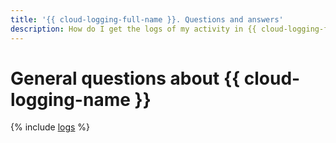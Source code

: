 ```yaml
---
title: '{{ cloud-logging-full-name }}. Questions and answers'
description: How do I get the logs of my activity in {{ cloud-logging-full-name }}? Find the answer to this and other questions in this article.
---
```


# General questions about {{ cloud-logging-name }}

{% include [logs](../../_qa/logs.md) %}
